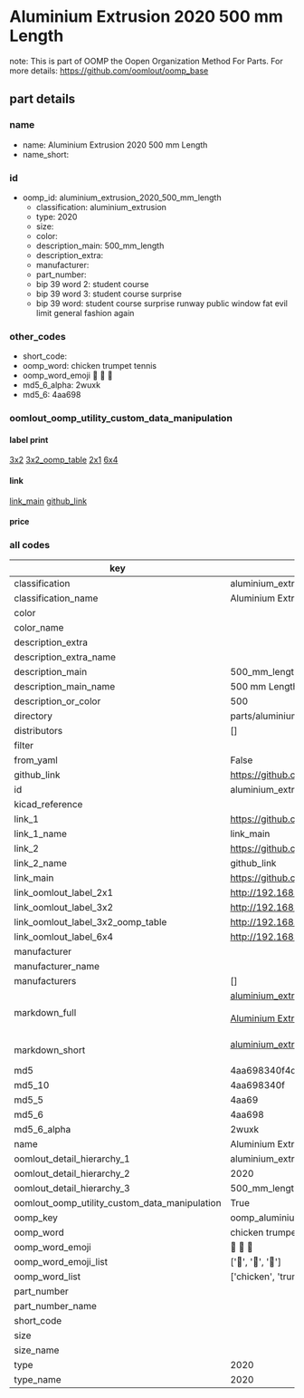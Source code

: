 # Aluminium Extrusion 2020 500 mm Length  

note: This is part of OOMP the Oopen Organization Method For Parts. For more details: https://github.com/oomlout/oomp_base

##  part details





### name
* name: Aluminium Extrusion 2020 500 mm Length
* name_short: 
### id
* oomp_id: aluminium_extrusion_2020_500_mm_length
  * classification: aluminium_extrusion
  * type: 2020
  * size: 
  * color: 
  * description_main: 500_mm_length
  * description_extra: 
  * manufacturer: 
  * part_number: 
  * bip 39 word 2: student course
  * bip 39 word 3: student course surprise
  * bip 39 word: student course surprise runway public window fat evil limit general fashion again

### other_codes
* short_code: 
* oomp_word: chicken trumpet tennis
* oomp_word_emoji :chicken: :trumpet: :tennis:
* md5_6_alpha: 2wuxk
* md5_6: 4aa698






### oomlout_oomp_utility_custom_data_manipulation
#### label print
[3x2](http://192.168.1.245:1112/?label=oomp%202wuxk)
[3x2_oomp_table](http://192.168.1.107:1112/?label=oomp%202wuxk)
[2x1](http://192.168.1.242:1112/?label=oomp%202wuxk)
[6x4](http://192.168.1.55:1112/?label=oomp%202wuxk)    

#### link

[link_main](https://github.com/oomlout/oomlout_oomp_current_version_messy/tree/main/parts/aluminium_extrusion_2020_500_mm_length) [github_link](https://github.com/oomlout/oomlout_oomp_part_src/tree/main/parts/aluminium_extrusion_2020_500_mm_length)                             

#### price







### all codes 
| key | value |  
| --- | --- |  
| classification | aluminium_extrusion |  
| classification_name | Aluminium Extrusion |  
| color |  |  
| color_name |  |  
| description_extra |  |  
| description_extra_name |  |  
| description_main | 500_mm_length |  
| description_main_name | 500 mm Length |  
| description_or_color | 500 |  
| directory | parts/aluminium_extrusion_2020_500_mm_length |  
| distributors | [] |  
| filter |  |  
| from_yaml | False |  
| github_link | https://github.com/oomlout/oomlout_oomp_part_src/tree/main/parts/aluminium_extrusion_2020_500_mm_length |  
| id | aluminium_extrusion_2020_500_mm_length |  
| kicad_reference |  |  
| link_1 | https://github.com/oomlout/oomlout_oomp_current_version_messy/tree/main/parts/aluminium_extrusion_2020_500_mm_length |  
| link_1_name | link_main |  
| link_2 | https://github.com/oomlout/oomlout_oomp_part_src/tree/main/parts/aluminium_extrusion_2020_500_mm_length |  
| link_2_name | github_link |  
| link_main | https://github.com/oomlout/oomlout_oomp_current_version_messy/tree/main/parts/aluminium_extrusion_2020_500_mm_length |  
| link_oomlout_label_2x1 | http://192.168.1.242:1112/?label=oomp%202wuxk |  
| link_oomlout_label_3x2 | http://192.168.1.245:1112/?label=oomp%202wuxk |  
| link_oomlout_label_3x2_oomp_table | http://192.168.1.107:1112/?label=oomp%202wuxk |  
| link_oomlout_label_6x4 | http://192.168.1.55:1112/?label=oomp%202wuxk |  
| manufacturer |  |  
| manufacturer_name |  |  
| manufacturers | [] |  
| markdown_full | [aluminium_extrusion_2020_500_mm_length](https://github.com/oomlout/oomlout_oomp_current_version_messy/tree/main/parts/aluminium_extrusion_2020_500_mm_length)<br>[](https://github.com/oomlout/oomlout_oomp_current_version_messy/tree/main/parts/aluminium_extrusion_2020_500_mm_length)<br>[Aluminium Extrusion 2020 500 Mm Length](https://github.com/oomlout/oomlout_oomp_current_version_messy/tree/main/parts/aluminium_extrusion_2020_500_mm_length)<br><br> |  
| markdown_short | [aluminium_extrusion_2020_500_mm_length](https://github.com/oomlout/oomlout_oomp_current_version_messy/tree/main/parts/aluminium_extrusion_2020_500_mm_length)<br><br> |  
| md5 | 4aa698340f4dea6fedd68bd7b4cc56bb |  
| md5_10 | 4aa698340f |  
| md5_5 | 4aa69 |  
| md5_6 | 4aa698 |  
| md5_6_alpha | 2wuxk |  
| name | Aluminium Extrusion 2020 500 mm Length |  
| oomlout_detail_hierarchy_1 | aluminium_extrusion |  
| oomlout_detail_hierarchy_2 | 2020 |  
| oomlout_detail_hierarchy_3 | 500_mm_length |  
| oomlout_oomp_utility_custom_data_manipulation | True |  
| oomp_key | oomp_aluminium_extrusion_2020_500_mm_length |  
| oomp_word | chicken trumpet tennis |  
| oomp_word_emoji | :chicken: :trumpet: :tennis: |  
| oomp_word_emoji_list | [':chicken:', ':trumpet:', ':tennis:'] |  
| oomp_word_list | ['chicken', 'trumpet', 'tennis'] |  
| part_number |  |  
| part_number_name |  |  
| short_code |  |  
| size |  |  
| size_name |  |  
| type | 2020 |  
| type_name | 2020 |  
